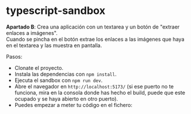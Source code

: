 # typescript-sandbox

**Apartado B**: Crea una aplicación con un textarea y un botón de "extraer enlaces a imágenes".  
Cuando se pincha en el botón extrae los enlaces a las imágenes que haya en el textarea y las muestra en pantalla.

Pasos:

- Clonate el proyecto.
- Instala las dependencias con `npm install`.
- Ejecuta el sandbox con `npm run dev`.
- Abre el navegador en `http://localhost:5173/` (si ese puerto no te funciona, mira en la consola donde has hecho el build, puede que este ocupado y se haya abierto en otro puerto).
- Puedes empezar a meter tu código en el fichero:

